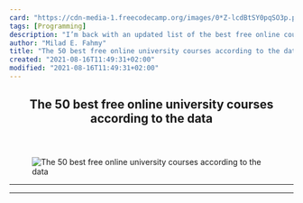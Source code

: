 ```yaml
---
card: "https://cdn-media-1.freecodecamp.org/images/0*Z-lcdBtSY0pqSO3p.png"
tags: [Programming]
description: "I’m back with an updated list of the best free online courses"
author: "Milad E. Fahmy"
title: "The 50 best free online university courses according to the data"
created: "2021-08-16T11:49:31+02:00"
modified: "2021-08-16T11:49:31+02:00"
---
```

<div class="site-wrapper">
<main id="site-main" class="site-main outer">
<div class="inner">
<article class="post-full post tag-programming tag-education tag-tech tag-technology tag-self-improvement ">
<header class="post-full-header">
<h1 class="post-full-title">The 50 best free online university courses according to the data</h1>
</header>
<figure class="post-full-image">
<picture>
<source media="(max-width: 700px)" sizes="1px" srcset="data:image/gif;base64,R0lGODlhAQABAIAAAAAAAP///yH5BAEAAAAALAAAAAABAAEAAAIBRAA7 1w">
<source media="(min-width: 701px)" sizes="(max-width: 800px) 400px,
(max-width: 1170px) 700px,
1400px" srcset="https://cdn-media-1.freecodecamp.org/images/0*Z-lcdBtSY0pqSO3p.png 300w,
https://cdn-media-1.freecodecamp.org/images/0*Z-lcdBtSY0pqSO3p.png 600w,
https://cdn-media-1.freecodecamp.org/images/0*Z-lcdBtSY0pqSO3p.png 1000w,
https://cdn-media-1.freecodecamp.org/images/0*Z-lcdBtSY0pqSO3p.png 2000w">
<img onerror="this.style.display='none'" src="https://cdn-media-1.freecodecamp.org/images/0*Z-lcdBtSY0pqSO3p.png" alt="The 50 best free online university courses according to the data">
</picture>
</figure>
<section class="post-full-content">
<div class="post-content">
</div>
<hr>
<hr>
</section>
</article>
</div>
</main>
</div>
<!-- Google Tag Manager (noscript) -->
<!-- End Google Tag Manager (noscript) -->
